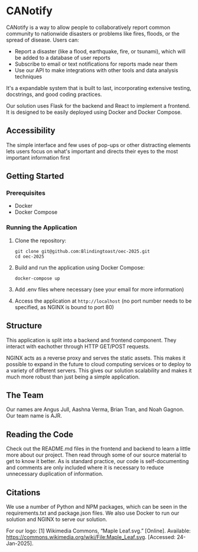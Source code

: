 # CANotify

CANotify is a way to allow people to collaboratively report common community to nationwide disasters or problems like fires, floods, or the spread of disease. Users can:
- Report a disaster (like a flood, earthquake, fire, or tsunami), which will be added to a database of user reports
- Subscribe to email or text notifications for reports made near them
- Use our API to make integrations with other tools and data analysis techniques

It's a expandable system that is built to last, incorporating extensive testing, docstrings, and good coding practices.

Our solution uses Flask for the backend and React to implement a frontend. It is designed
to be easily deployed using Docker and Docker Compose.

## Accessibility

The simple interface and few uses of pop-ups or other distracting elements lets users focus on what's important and directs their eyes to the most important information first

## Getting Started

### Prerequisites

- Docker
- Docker Compose

### Running the Application

1. Clone the repository:
   ```
   git clone git@github.com:Blindingtoast/oec-2025.git
   cd oec-2025
   ```

2. Build and run the application using Docker Compose:
   ```
   docker-compose up
   ```

3. Add .env files where necessary (see your email for more information)
4. Access the application at `http://localhost` (no port number needs to be specified, as NGINX is bound to port 80)


## Structure

This application is split into a backend and frontend component. They interact with eachother through HTTP GET/POST requests.

NGINX acts as a reverse proxy and serves the static assets. This makes it possible to expand in the future to cloud computing services
or to deploy to a variety of different servers. This gives our solution scalability and makes it much more robust than just being a
simple application.

## The Team

Our names are Angus Jull, Aashna Verma, Brian Tran, and Noah Gagnon. Our team name is AJR.

## Reading the Code

Check out the README.md files in the frontend and backend to learn a little more about our project. Then read through some of our source material
to get to know it better. As is standard practice, our code is self-documenting and comments are only included where it is necessary to reduce
unnecessary duplication of information.

## Citations

We use a number of Python and NPM packages, which can be seen in the requirements.txt and package.json files. We also use Docker to run our solution and NGINX to serve our solution.

For our logo: [1] Wikimedia Commons, “Maple Leaf.svg.” [Online]. Available: https://commons.wikimedia.org/wiki/File:Maple_Leaf.svg. [Accessed: 24-Jan-2025]. 